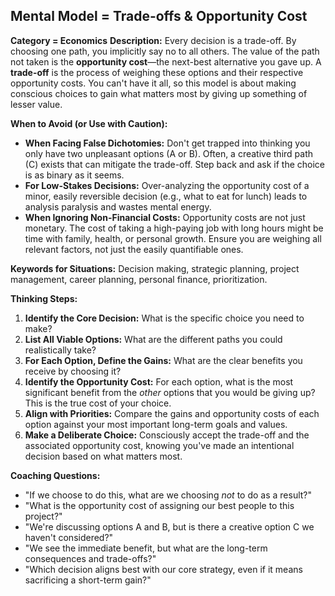 ## Mental Model = Trade-offs & Opportunity Cost

**Category = Economics**
**Description:** 
Every decision is a trade-off. By choosing one path, you implicitly say no to all others. The value of the path not taken is the **opportunity cost**—the next-best alternative you gave up. A **trade-off** is the process of weighing these options and their respective opportunity costs. You can't have it all, so this model is about making conscious choices to gain what matters most by giving up something of lesser value.

**When to Avoid (or Use with Caution):**
- **When Facing False Dichotomies:** Don't get trapped into thinking you only have two unpleasant options (A or B). Often, a creative third path (C) exists that can mitigate the trade-off. Step back and ask if the choice is as binary as it seems.
- **For Low-Stakes Decisions:** Over-analyzing the opportunity cost of a minor, easily reversible decision (e.g., what to eat for lunch) leads to analysis paralysis and wastes mental energy.
- **When Ignoring Non-Financial Costs:** Opportunity costs are not just monetary. The cost of taking a high-paying job with long hours might be time with family, health, or personal growth. Ensure you are weighing all relevant factors, not just the easily quantifiable ones.

**Keywords for Situations:**
Decision making, strategic planning, project management, career planning, personal finance, prioritization.

**Thinking Steps:**
1. **Identify the Core Decision:** What is the specific choice you need to make?
2. **List All Viable Options:** What are the different paths you could realistically take?
3. **For Each Option, Define the Gains:** What are the clear benefits you receive by choosing it?
4. **Identify the Opportunity Cost:** For each option, what is the most significant benefit from the *other* options that you would be giving up? This is the true cost of your choice.
5. **Align with Priorities:** Compare the gains and opportunity costs of each option against your most important long-term goals and values.
6. **Make a Deliberate Choice:** Consciously accept the trade-off and the associated opportunity cost, knowing you've made an intentional decision based on what matters most.

**Coaching Questions:**
- "If we choose to do this, what are we choosing *not* to do as a result?"
- "What is the opportunity cost of assigning our best people to this project?"
- "We're discussing options A and B, but is there a creative option C we haven't considered?"
- "We see the immediate benefit, but what are the long-term consequences and trade-offs?"
- "Which decision aligns best with our core strategy, even if it means sacrificing a short-term gain?" 